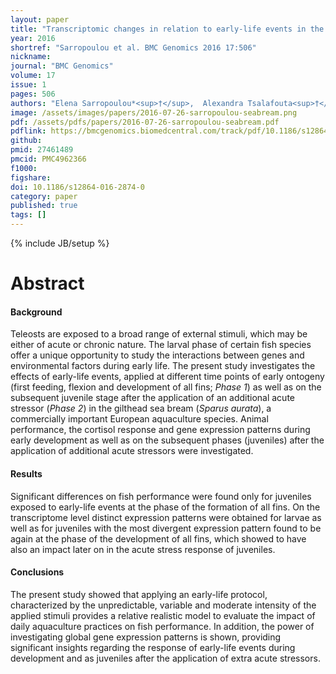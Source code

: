 ```yaml
---
layout: paper
title: "Transcriptomic changes in relation to early-life events in the gilthead sea bream (<em>Sparus aurata</em>)"
year: 2016
shortref: "Sarropoulou et al. BMC Genomics 2016 17:506"
nickname: 
journal: "BMC Genomics"
volume: 17
issue: 1
pages: 506
authors: "Elena Sarropoulou*<sup>†</sup>,  Alexandra Tsalafouta<sup>†</sup> , <strong>Arvind YM Sundaram</strong>, Gregor D Gilfillan, Georgios Kotoulas, Nikos Papandroulakis, Michael Pavlidis"
image: /assets/images/papers/2016-07-26-sarropoulou-seabream.png
pdf: /assets/pdfs/papers/2016-07-26-sarropoulou-seabream.pdf
pdflink: https://bmcgenomics.biomedcentral.com/track/pdf/10.1186/s12864-016-2874-0?site=bmcgenomics.biomedcentral.com
github: 
pmid: 27461489
pmcid: PMC4962366
f1000: 
figshare: 
doi: 10.1186/s12864-016-2874-0
category: paper
published: true
tags: []
---
```

{% include JB/setup %}

# Abstract 

#### Background
Teleosts are exposed to a broad range of external stimuli, which may be either of acute or chronic nature. The larval phase of certain fish species offer a unique opportunity to study the interactions between genes and environmental factors during early life. The present study investigates the effects of early-life events, applied at different time points of early ontogeny (first feeding, flexion and development of all fins; <em>Phase 1</em>) as well as on the subsequent juvenile stage after the application of an additional acute stressor (<em>Phase 2</em>) in the gilthead sea bream (<em>Sparus aurata</em>), a commercially important European aquaculture species. Animal performance, the cortisol response and gene expression patterns during early development as well as on the subsequent phases (juveniles) after the application of additional acute stressors were investigated.
#### Results
Significant differences on fish performance were found only for juveniles exposed to early-life events at the phase of the formation of all fins. On the transcriptome level distinct expression patterns were obtained for larvae as well as for juveniles with the most divergent expression pattern found to be again at the phase of the development of all fins, which showed to have also an impact later on in the acute stress response of juveniles.
#### Conclusions
The present study showed that applying an early-life protocol, characterized by the unpredictable, variable and moderate intensity of the applied stimuli provides a relative realistic model to evaluate the impact of daily aquaculture practices on fish performance. In addition, the power of investigating global gene expression patterns is shown, providing significant insights regarding the response of early-life events during development and as juveniles after the application of extra acute stressors.

